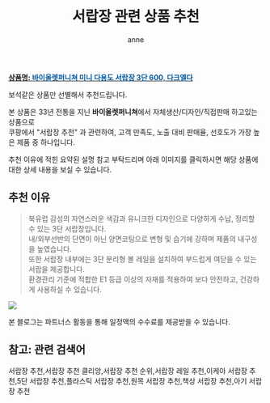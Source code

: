 ﻿---
layout: post
title:  "서랍장 관련 상품 추천"
author: anne
categories: [ 가구/인테리어 ]
tags: [서랍장 추천,서랍장 추천 클리앙,서랍장 추천 순위,서랍장 레일 추천,이케아 서랍장 추천,5단 서랍장 추천,플라스틱 서랍장 추천,원목 서랍장 추천,책상 서랍장 추천,아기 서랍장 추천]
image: https://static.coupangcdn.com/image/vendor_inventory/3ea6/7a58bd90353089168dfe7e2c8c93032e3c8ab2511f406ac6bb28dbbf7fa5.jpg 
description: "쿠팡에서 서랍장 추천 관련 상품으로 가장 고객 선호도가 높은 제품 중 하나입니다."
---

<a href="https://link.coupang.com/re/AFFSDP?lptag=AF5184500&pageKey=2082313769&itemId=3537237542&vendorItemId=71523234596&traceid=V0-153-d6e5d73ed971e363"><b>상품명: <font color='#01579B'>바이올렛퍼니쳐 미니 다용도 서랍장 3단 600, 다크엘다</font></b></a>

보석같은 상품만 선별해서 추천드립니다.

본 상품은 33년 전통을 지닌 **바이올렛퍼니쳐**에서 자체생산/디자인/직접판매 하고있는 상품으로  
쿠팡에서 "서랍장 추천" 과 관련하여, 고객 만족도, 노출 대비 판매율, 선호도가 가장 높은 제품 중 하나입니다.

추천 이유에 적힌 요약된 설명 참고 부탁드리며 아래 이미지를 클릭하시면 해당 상품에 대한 상세 내용을 보실 수 있습니다.

## 추천 이유 
> 북유럽 감성의 자연스러운 색감과 유니크한 디자인으로 다양하게 수납, 정리할 수 있는 3단 서랍장입니다.  
> 내/외부선반의 단면이 아닌 양면코팅으로 변형 및 습기에 강하며 제품의 내구성을 높였습니다.  
> 또한 서랍장 내부에는 3단 분리형 볼 레일을 설치하여 부드럽게 여닫을 수 있는 서랍을 제공합니다.  
> 환경관리 기준에 적합한 E1 등급 이상의 자재를 적용하여 보다 안전하고, 건강하게 사용하실 수 있습니다.  

<a href="https://link.coupang.com/re/AFFSDP?lptag=AF5184500&pageKey=2082313769&itemId=3537237542&vendorItemId=71523234596&traceid=V0-153-d6e5d73ed971e363"><img src="https://thumbnail9.coupangcdn.com/thumbnails/remote/q89/image/vendor_inventory/ef1f/d525f078d13b7da0e891b55b8c569f5d76837040c69e8d31783dec307c56.jpg"></a> 

본 블로그는 파트너스 활동을 통해 일정액의 수수료를 제공받을 수 있습니다.

## 참고: 관련 검색어    
서랍장 추천,서랍장 추천 클리앙,서랍장 추천 순위,서랍장 레일 추천,이케아 서랍장 추천,5단 서랍장 추천,플라스틱 서랍장 추천,원목 서랍장 추천,책상 서랍장 추천,아기 서랍장 추천